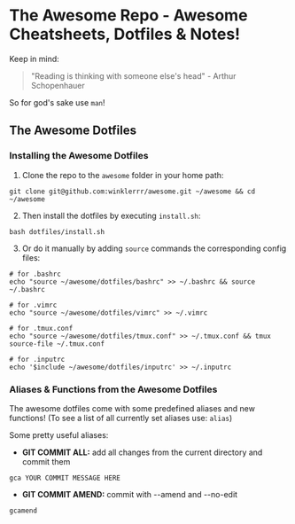 # The Awesome Repo - Awesome Cheatsheets, Dotfiles & Notes!

Keep in mind:

> "Reading is thinking with someone else's head" - Arthur Schopenhauer

So for god's sake use `man`!

## The Awesome Dotfiles

### Installing the Awesome Dotfiles

1. Clone the repo to the `awesome` folder in your home path:

```
git clone git@github.com:winklerrr/awesome.git ~/awesome && cd ~/awesome
```

2. Then install the dotfiles by executing `install.sh`:

```
bash dotfiles/install.sh
```

3. Or do it manually by adding `source` commands the corresponding config files:

```
# for .bashrc
echo "source ~/awesome/dotfiles/bashrc" >> ~/.bashrc && source ~/.bashrc

# for .vimrc
echo "source ~/awesome/dotfiles/vimrc" >> ~/.vimrc

# for .tmux.conf
echo "source ~/awesome/dotfiles/tmux.conf" >> ~/.tmux.conf && tmux source-file ~/.tmux.conf

# for .inputrc
echo '$include ~/awesome/dotfiles/inputrc' >> ~/.inputrc
```

### Aliases & Functions from the Awesome Dotfiles

The awesome dotfiles come with some predefined aliases and new functions!
(To see a list of all currently set aliases use: `alias`)

Some pretty useful aliases:

- **GIT COMMIT ALL:** add all changes from the current directory and commit them

```
gca YOUR COMMIT MESSAGE HERE
```

- **GIT COMMIT AMEND:** commit with --amend and --no-edit

```
gcamend
```
